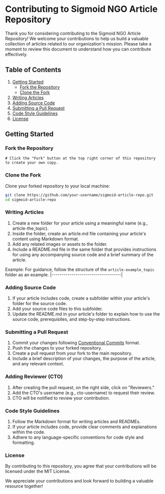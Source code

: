 # Contributing to Sigmoid NGO Article Repository

Thank you for considering contributing to the Sigmoid NGO Article Repository! We welcome your contributions to help us build a valuable collection of articles related to our organization's mission. Please take a moment to review this document to understand how you can contribute effectively.

## Table of Contents

1. [Getting Started](#getting-started)
    - [Fork the Repository](#fork-the-repository)
    - [Clone the Fork](#clone-the-fork)
2. [Writing Articles](#writing-articles)
3. [Adding Source Code](#adding-source-code)
4. [Submitting a Pull Request](#submitting-a-pull-request)
5. [Code Style Guidelines](#code-style-guidelines)
6. [License](#license)

## Getting Started

### Fork the Repository
```
# Click the "Fork" button at the top right corner of this repository to create your own copy.
```
### Clone the Fork

Clone your forked repository to your local machine:

```sh
git clone https://github.com/your-username/sigmoid-article-repo.git
cd sigmoid-article-repo
```

### Writing Articles
1. Create a new folder for your article using a meaningful name (e.g., article-the_topic).
2. Inside the folder, create an article.md file containing your article's content using Markdown format.
3. Add any related images or assets to the folder.
4. Include a README.md file in the same folder that provides instructions for using any accompanying source code and a brief summary of the article.


 Example: For guidance, follow the structure of the `article-example_topic` folder as an example.
|-----------------------------------|

### Adding Source Code
1. If your article includes code, create a subfolder within your article's folder for the source code.
2. Add your source code files to this subfolder.
3. Update the README.md in your article's folder to explain how to use the source code, prerequisites, and step-by-step instructions.

### Submitting a Pull Request
1. Commit your changes following [Conventional Commits](https://www.conventionalcommits.org/en/v1.0.0/) format.
2. Push the changes to your forked repository.
3. Create a pull request from your fork to the main repository.
4. Include a brief description of your changes, the purpose of the article, and any relevant context.

### Adding Reviewer (CTO)
1. After creating the pull request, on the right side, click on "Reviewers."
2. Add the CTO's username (e.g., cto-username) to request their review.
3. CTO will be notified to review your contribution.

### Code Style Guidelines
1. Follow the Markdown format for writing articles and READMEs.
2. If your article includes code, provide clear comments and explanations within the code.
3. Adhere to any language-specific conventions for code style and formatting.

### License
By contributing to this repository, you agree that your contributions will be licensed under the MIT License.

We appreciate your contributions and look forward to building a valuable resource together!
